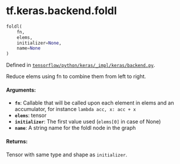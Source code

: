 <div itemscope itemtype="http://developers.google.com/ReferenceObject">
<meta itemprop="name" content="tf.keras.backend.foldl" />
</div>

# tf.keras.backend.foldl

``` python
foldl(
    fn,
    elems,
    initializer=None,
    name=None
)
```



Defined in [`tensorflow/python/keras/_impl/keras/backend.py`](https://www.tensorflow.org/code/tensorflow/python/keras/_impl/keras/backend.py).

Reduce elems using fn to combine them from left to right.

#### Arguments:

* <b>`fn`</b>: Callable that will be called upon each element in elems and an
        accumulator, for instance `lambda acc, x: acc + x`
* <b>`elems`</b>: tensor
* <b>`initializer`</b>: The first value used (`elems[0]` in case of None)
* <b>`name`</b>: A string name for the foldl node in the graph


#### Returns:

Tensor with same type and shape as `initializer`.